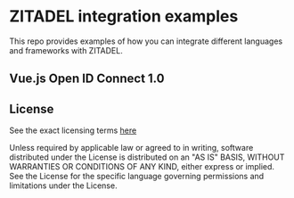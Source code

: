 # ZITADEL integration examples

This repo provides examples of how you can integrate different languages and frameworks with ZITADEL.

## Vue.js Open ID Connect 1.0

## License

See the exact licensing terms [here](./LICENSE)

Unless required by applicable law or agreed to in writing, software distributed under the License is distributed on an "AS IS" BASIS, WITHOUT WARRANTIES OR CONDITIONS OF ANY KIND, either express or implied. See the License for the specific language governing permissions and limitations under the License.